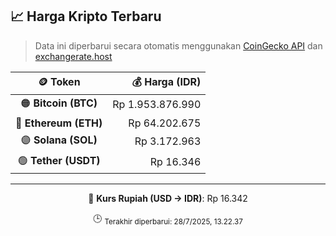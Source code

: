 

<!-- HARGA_KRIPTO -->
## 📈 Harga Kripto Terbaru

> Data ini diperbarui secara otomatis menggunakan [CoinGecko API](https://www.coingecko.com/) dan [exchangerate.host](https://exchangerate.host/)

<div align="center">

| 🪙 Token | 💰 Harga (IDR) |
|:------:|---------------:|
| 🟠 **Bitcoin (BTC)**   | Rp 1.953.876.990 |
| 🔵 **Ethereum (ETH)**  | Rp 64.202.675 |
| 🟣 **Solana (SOL)**    | Rp 3.172.963 |
| 🟢 **Tether (USDT)**   | Rp 16.346 |

---

💱 **Kurs Rupiah (USD → IDR)**: Rp 16.342

🕒 <sub>Terakhir diperbarui: 28/7/2025, 13.22.37</sub>

</div>
<!-- /HARGA_KRIPTO -->